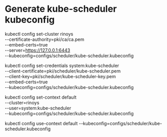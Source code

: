 # Generate kube-scheduler kubeconfig

kubectl config set-cluster rinoys \
  --certificate-authority=pki/ca/ca.pem \
  --embed-certs=true \
  --server=https://127.0.0.1:6443 \
  --kubeconfig=configs/scheduler/kube-scheduler.kubeconfig

kubectl config set-credentials system:kube-scheduler \
  --client-certificate=pki/scheduler/kube-scheduler.pem \
  --client-key=pki/scheduler/kube-scheduler-key.pem \
  --embed-certs=true \
  --kubeconfig=configs/scheduler/kube-scheduler.kubeconfig

kubectl config set-context default \
  --cluster=rinoys \
  --user=system:kube-scheduler \
  --kubeconfig=configs/scheduler/kube-scheduler.kubeconfig

kubectl config use-context default --kubeconfig=configs/scheduler/kube-scheduler.kubeconfig